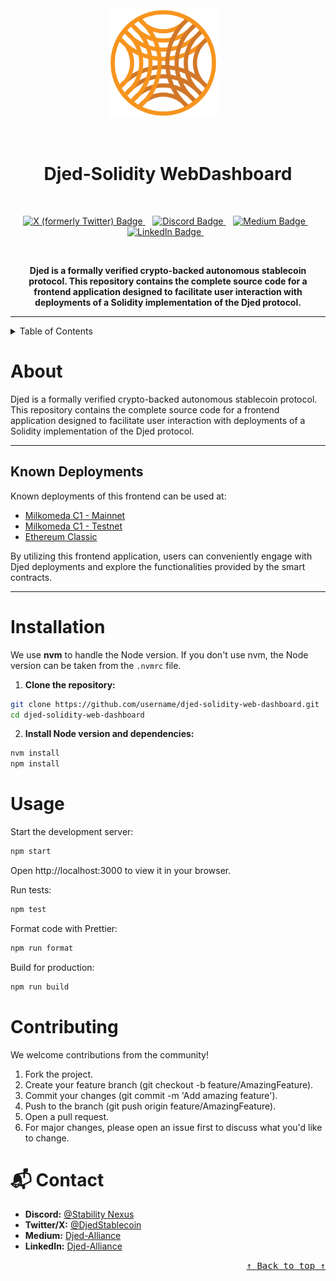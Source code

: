 <!-- Don't delete it -->
<div id="readme-top"></div>

<!-- Organization Logo -->
<div align="center">
  <img alt="Djed-Solidity WebDashboard" src="src/images/djedlogo.png" width="175">
  &nbsp;
  &nbsp;
</div>

&nbsp;

<!-- Project Name -->
<div align="center">
  <h1>Djed-Solidity WebDashboard</h1>
</div>

&nbsp;

<!-- Project Social Handles -->
<p align="center">
<!-- X (formerly Twitter) -->
<a href="https://x.com/DjedStablecoin">
  <img src="https://img.shields.io/twitter/follow/DjedStablecoin" alt="X (formerly Twitter) Badge"/>
</a>
&nbsp;&nbsp;
<!-- Discord -->
<a href="https://discord.gg/9SXM4jka">
  <img src="https://img.shields.io/discord/995968619034984528?style=flat&logo=discord&logoColor=white&logoSize=auto&label=Discord&labelColor=5865F2&color=57F287" alt="Discord Badge"/>
</a>
&nbsp;&nbsp;
<!-- Medium -->
<a href="https://medium.com/djed-alliance">
  <img src="https://img.shields.io/badge/Medium-black?style=flat&logo=medium&logoColor=white&logoSize=auto&color=black" alt="Medium Badge"/>
</a>
&nbsp;&nbsp;
<!-- LinkedIn -->
<a href="https://www.linkedin.com/company/djed-alliance/">
  <img src="https://img.shields.io/badge/LinkedIn-black?style=flat&logo=LinkedIn&logoColor=blue&logoSize=auto&color=0A66C2" alt="LinkedIn Badge"/>
</a>
&nbsp;&nbsp;
</p>

&nbsp;

<!-- Project core values and objective -->
<p align="center">
  <strong>
  Djed is a formally verified crypto-backed autonomous stablecoin protocol. This repository contains the complete source code for a frontend application designed to facilitate user interaction with deployments of a Solidity implementation of the Djed protocol.
  </strong>
</p>

---

<!-- Table of Contents -->
<details>
  <summary>Table of Contents</summary>
  <ul>
    <li><a href="#about"> ➤ About</a></li>
    <li><a href="#known-deployments"> ➤ Known Deployments</a></li>
    <li><a href="#installation"> ➤ Installation</a></li>
    <li><a href="#usage"> ➤ Usage</a></li>
    <li><a href="#contributing"> ➤ Contributing</a></li>
  </ul>
</details>

<!-- Project Description (Start from here) -->

# About

Djed is a formally verified crypto-backed autonomous stablecoin protocol. This repository contains the complete source code for a frontend application designed to facilitate user interaction with deployments of a Solidity implementation of the Djed protocol. 

---

## Known Deployments

Known deployments of this frontend can be used at:

- [Milkomeda C1 - Mainnet](https://milkomeda-c1.djed.one)
- [Milkomeda C1 - Testnet](https://milkomeda-c1-testnet.djed.one)
- [Ethereum Classic](https://etc.djed.one)

By utilizing this frontend application, users can conveniently engage with Djed deployments and explore the functionalities provided by the smart contracts.

---

# Installation

We use **nvm** to handle the Node version. If you don't use nvm, the Node version can be taken from the `.nvmrc` file.

1. **Clone the repository:**

```bash
git clone https://github.com/username/djed-solidity-web-dashboard.git
cd djed-solidity-web-dashboard
```
2. **Install Node version and dependencies:**
```bash
nvm install
npm install
```

 # Usage
Start the development server:
```bash
npm start
```
Open http://localhost:3000 to view it in your browser.

Run tests:
```bash
npm test
```
Format code with Prettier:
```bash
npm run format
```
Build for production:
```bash
npm run build
```
# Contributing
We welcome contributions from the community!

1. Fork the project.
2. Create your feature branch (git checkout -b feature/AmazingFeature).
3. Commit your changes (git commit -m 'Add amazing feature').
4. Push to the branch (git push origin feature/AmazingFeature).
5. Open a pull request.
6. For major changes, please open an issue first to discuss what you'd like to change.

# 📬 Contact

- **Discord:** [@Stability Nexus](https://discord.gg/9SXM4jka)
- **Twitter/X:** [@DjedStablecoin](https://x.com/DjedStablecoin)  
- **Medium:** [Djed-Alliance](https://medium.com/djed-alliance)
- **LinkedIn:** [Djed-Alliance](https://www.linkedin.com/company/djed-alliance/)

<div align="right"><kbd><a href="#readme-top">↑ Back to top ↑</a></kbd></div>

